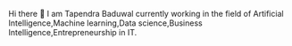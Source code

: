 Hi there 👋 I am Tapendra Baduwal currently working in the field of Artificial Intelligence,Machine learning,Data science,Business Intelligence,Entrepreneurship in IT.

